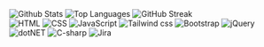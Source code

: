 <div>
  <img src="https://github-readme-stats.vercel.app/api?username=efalsken&border_radius=9.7&card_width=350&theme=merko" alt="Github Stats">
  <img src="https://github-readme-stats.vercel.app/api/top-langs/?username=efalsken&layout=compact&border_radius=9.7&theme=merko" alt="Top Languages">
  <img src="https://github-readme-streak-stats-flame-iota.vercel.app?user=efalsken&border_radius=9.2&theme=merko&width=100" alt="GitHub Streak">
</div>

<div>
  <img src="https://img.shields.io/badge/html5-%23E34F26.svg?style=for-the-badge&logo=html5&logoColor=white" alt="HTML">
  <img src="https://img.shields.io/badge/css3-%231572B6.svg?style=for-the-badge&logo=css3" alt="CSS">
  <img src="https://img.shields.io/badge/javascript-%23323330.svg?style=for-the-badge&logo=javascript" alt="JavaScript">
  <img src="https://img.shields.io/badge/tailwindcss-%2338B2AC.svg?style=for-the-badge&logo=tailwind-css&logoColor=white" alt="Tailwind css">
  <img src="https://img.shields.io/badge/bootstrap-%238511FA.svg?style=for-the-badge&logo=bootstrap&logoColor=white" alt="Bootstrap">
  <img src="https://img.shields.io/badge/jquery-%230769AD.svg?style=for-the-badge&logo=jquery" alt="jQuery">
  <img src="https://img.shields.io/badge/-.net%209.0-blueviolet.svg?style=for-the-badge&logo=dotnet" alt="dotNET">
  <img src="https://img.shields.io/badge/C%23-239120?style=for-the-badge&logo=sharp" alt="C-sharp">
  <img src="https://img.shields.io/badge/jira-0052cc?style=for-the-badge&logo=jira" alt="Jira">
</div>
